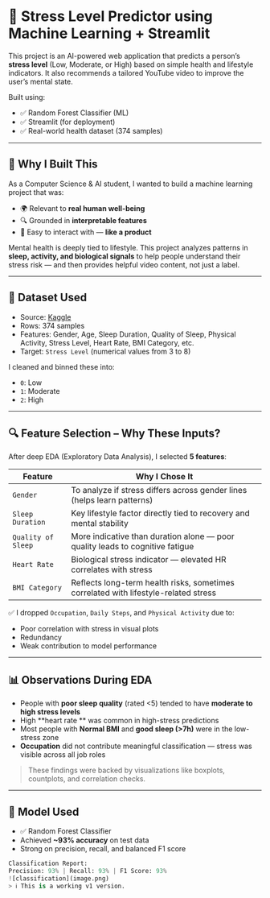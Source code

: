 # 🧠 Stress Level Predictor using Machine Learning + Streamlit

This project is an AI-powered web application that predicts a person’s **stress level** (Low, Moderate, or High) based on simple health and lifestyle indicators. It also recommends a tailored YouTube video to improve the user’s mental state.

Built using:
- ✅ Random Forest Classifier (ML)
- ✅ Streamlit (for deployment)
- ✅ Real-world health dataset (374 samples)

---

## 📌 Why I Built This

As a Computer Science & AI student, I wanted to build a machine learning project that was:
- 🌍 Relevant to **real human well-being**
- 🔍 Grounded in **interpretable features**
- 📱 Easy to interact with — **like a product**

Mental health is deeply tied to lifestyle. This project analyzes patterns in **sleep, activity, and biological signals** to help people understand their stress risk — and then provides helpful video content, not just a label.

---

## 🔢 Dataset Used

- Source: [Kaggle](https://www.kaggle.com/datasets/uom190346a/sleep-health-and-lifestyle-dataset)
- Rows: 374 samples
- Features: Gender, Age, Sleep Duration, Quality of Sleep, Physical Activity, Stress Level, Heart Rate, BMI Category, etc.
- Target: `Stress Level` (numerical values from 3 to 8)

I cleaned and binned these into:
- `0`: Low
- `1`: Moderate
- `2`: High

---

## 🔍 Feature Selection – Why These Inputs?

After deep EDA (Exploratory Data Analysis), I selected **5 features**:

| Feature | Why I Chose It |
|---------|----------------|
| `Gender` | To analyze if stress differs across gender lines (helps learn patterns) |
| `Sleep Duration` | Key lifestyle factor directly tied to recovery and mental stability |
| `Quality of Sleep` | More indicative than duration alone — poor quality leads to cognitive fatigue |
| `Heart Rate` | Biological stress indicator — elevated HR correlates with stress |
| `BMI Category` | Reflects long-term health risks, sometimes correlated with lifestyle-related stress |

✅ I dropped `Occupation`, `Daily Steps`, and `Physical Activity` due to:
- Poor correlation with stress in visual plots
- Redundancy
- Weak contribution to model performance

---

## 📊 Observations During EDA

- People with **poor sleep quality** (rated <5) tended to have **moderate to high stress levels**
- High **heart rate ** was common in high-stress predictions
- Most people with **Normal BMI** and **good sleep (>7h)** were in the low-stress zone
- **Occupation** did not contribute meaningful classification — stress was visible across all job roles

> These findings were backed by visualizations like boxplots, countplots, and correlation checks.

---

## 🧠 Model Used

- ✅ Random Forest Classifier
- Achieved **~93% accuracy** on test data
- Strong on precision, recall, and balanced F1 score

```python
Classification Report:
Precision: 93% | Recall: 93% | F1 Score: 93%
![classification](image.png)
> ℹ️ This is a working v1 version. 
